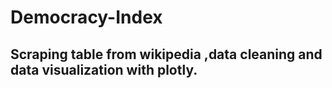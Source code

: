 # Democracy-Index
## Scraping table from  wikipedia ,data cleaning and data visualization with plotly. 
